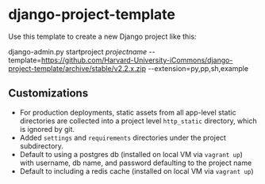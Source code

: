 django-project-template
=======================

Use this template to create a new Django project like this:

django-admin.py startproject _projectname_ --template=https://github.com/Harvard-University-iCommons/django-project-template/archive/stable/v2.2.x.zip --extension=py,pp,sh,example

## Customizations

* For production deployments, static assets from all app-level static directories are collected into a project level `http_static` directory, which is ignored by git.
* Added `settings` and `requirements` directories under the project subdirectory.
* Default to using a postgres db (installed on local VM via `vagrant up`) with
username, db name, and password defaulting to the project name
* Default to including a redis cache (installed on local VM via `vagrant up`)
